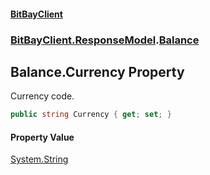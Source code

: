 #### [BitBayClient](./index.md 'index')
### [BitBayClient.ResponseModel](./BitBayClient-ResponseModel.md 'BitBayClient.ResponseModel').[Balance](./BitBayClient-ResponseModel-Balance.md 'BitBayClient.ResponseModel.Balance')
## Balance.Currency Property
Currency code.  
```csharp
public string Currency { get; set; }
```
#### Property Value
[System.String](https://docs.microsoft.com/en-us/dotnet/api/System.String 'System.String')  
